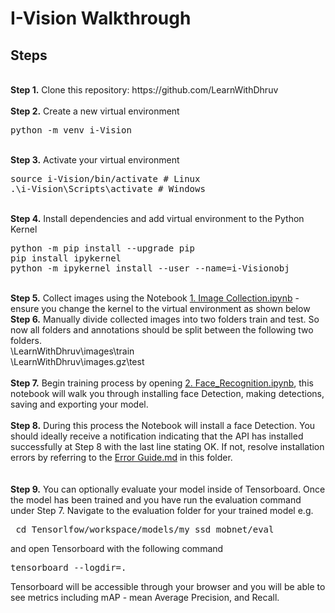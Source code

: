 # I-Vision Walkthrough

## Steps
<br />
<b>Step 1.</b> Clone this repository: https://github.com/LearnWithDhruv
<br/><br/>
<b>Step 2.</b> Create a new virtual environment 
<pre>
python -m venv i-Vision
</pre> 
<br/>
<b>Step 3.</b> Activate your virtual environment
<pre>
source i-Vision/bin/activate # Linux
.\i-Vision\Scripts\activate # Windows 
</pre>
<br/>
<b>Step 4.</b> Install dependencies and add virtual environment to the Python Kernel
<pre>
python -m pip install --upgrade pip
pip install ipykernel
python -m ipykernel install --user --name=i-Visionobj
</pre>
<br/>
<b>Step 5.</b> Collect images using the Notebook <a href="https://github.com/LearnWithDhruv/Face_Recognition.ipynb">1. Image Collection.ipynb</a> - ensure you change the kernel to the virtual environment as shown below
<br/>
<b>Step 6.</b> Manually divide collected images into two folders train and test. So now all folders and annotations should be split between the following two folders. <br/>
\LearnWithDhruv\images\train<br />
\LearnWithDhruv\images.gz\test
<br/><br/>
<b>Step 7.</b> Begin training process by opening <a href="https://github.com/LearnWithDhruv/Face_Recognition.ipynb">2. Face_Recognition.ipynb</a>, this notebook will walk you through installing face Detection, making detections, saving and exporting your model. 
<br /><br/>
<b>Step 8.</b> During this process the Notebook will install a face Detection. You should ideally receive a notification indicating that the API has installed successfully at Step 8 with the last line stating OK.  
If not, resolve installation errors by referring to the <a href="https://github.com/LearnWithDhruv/README.md">Error Guide.md</a> in this folder.
<br /> <br/>
<br />
<b>Step 9.</b> You can optionally evaluate your model inside of Tensorboard. Once the model has been trained and you have run the evaluation command under Step 7. Navigate to the evaluation folder for your trained model e.g. 
<pre> cd Tensorlfow/workspace/models/my_ssd_mobnet/eval</pre> 
and open Tensorboard with the following command
<pre>tensorboard --logdir=. </pre>
Tensorboard will be accessible through your browser and you will be able to see metrics including mAP - mean Average Precision, and Recall.
<br />
